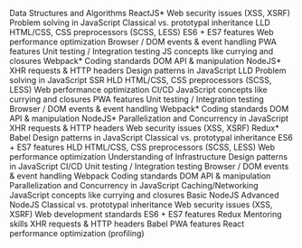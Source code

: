 
Data Structures and Algorithms
ReactJS*
Web security issues (XSS, XSRF)
Problem solving in JavaScript
Classical vs. prototypal inheritance
LLD
HTML/CSS, CSS preprocessors  (SCSS, LESS)
ES6 + ES7 features
Web performance optimization
Browser / DOM events & event handling
PWA features
Unit testing / Integration testing
JS concepts like currying and closures
Webpack*
Coding standards
DOM API & manipulation
NodeJS*
XHR requests & HTTP headers
Design patterns in JavaScript
LLD
Problem solving in JavaScript
SSR
HLD
HTML/CSS, CSS preprocessors  (SCSS, LESS)
Web performance optimization
CI/CD
JavaScript concepts like currying and closures
PWA features
Unit testing / Integration testing
Browser / DOM events & event handling
Webpack*
Coding standards
DOM API & manipulation
NodeJS*
Parallelization and Concurrency in JavaScript
XHR requests & HTTP headers
Web security issues (XSS, XSRF)
Redux*
Babel
Design patterns in JavaScript
Classical vs. prototypal inheritance
ES6 + ES7 features
HLD
HTML/CSS, CSS preprocessors  (SCSS, LESS)
Web performance optimization
Understanding of Infrastructure
Design patterns in JavaScript
CI/CD
Unit testing / Integration testing
Browser / DOM events & event handling
Webpack
Coding standards
DOM API & manipulation
Parallelization and Concurrency in JavaScript
Caching/Networking
JavaScript concepts like currying and closures
Basic NodeJS
Advanced NodeJS
Classical vs. prototypal inheritance
Web security issues (XSS, XSRF)
Web development standards
ES6 + ES7 features
Redux
Mentoring skills
XHR requests & HTTP headers
Babel
PWA features
React performance optimization (profiling)




